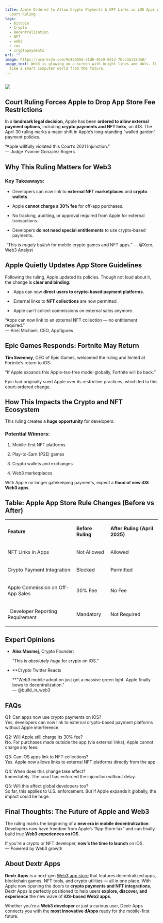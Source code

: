 ```yaml
---
title: Apple Ordered to Allow Crypto Payments & NFT Links in iOS Apps After
  Court Ruling
tags:
  - bitcoin
  - Crypto
  - Decentralization
  - NFT
  - web3
  - ios
  - cryptopayments
url: ""
image: https://ucarecdn.com/9c4e355d-31d0-46a9-8813-7bcc3a132da0/
image_text: Web3 is glowing on a screen with bright lines and dots. It looks
  like a smart computer world from the future.
---
```


## **![](https://lh7-rt.googleusercontent.com/docsz/AD_4nXeUtYUo2glDZH72JMf_ZkfQFquE7Oj5AvBHbwYRsbAtoAWfLMKNR2zDBLOaJN3LWoeN-k58vLJ9jIXz5ETmjuKzgXpIQU2rUhRchfxZDgVnQHkaqEafJyvW9ByhxBL_v7jjsQohVg?key=f__rlDu4d2DMBHNBmdEZPQ)**

## **Court Ruling Forces Apple to Drop App Store Fee Restrictions**

In a **landmark legal decision**, Apple has been **ordered to allow external payment options**, including **crypto payments and NFT links**, on iOS. The April 30 ruling marks a major shift in Apple’s long-standing “walled garden” payment policies.

“Apple willfully violated this Court’s 2021 Injunction.”  
— Judge Yvonne Gonzalez Rogers

## **Why This Ruling Matters for Web3**

### **Key Takeaways:**

*   Developers can now link to **external NFT marketplaces** and **crypto wallets**.
    
*   Apple **cannot charge a 30% fee** for off-app purchases.
    
*   No tracking, auditing, or approval required from Apple for external transactions.
    
*   Developers **do not need special entitlements** to use crypto-based payments.
    

 “This is _hugely bullish_ for mobile crypto games and NFT apps.” — @Xero, Web3 Analyst

## **Apple Quietly Updates App Store Guidelines**

Following the ruling, Apple updated its policies. Though not loud about it, the change is **clear and binding**:

*    Apps can now **direct users to crypto-based payment platforms**.
    
*    External links to **NFT collections** are now permitted.
    
*    Apple can’t collect commissions on external sales anymore.
    

“Apps can now link to an external NFT collection — no entitlement required.”  
— Ariel Michaeli, CEO, Appfigures

## **Epic Games Responds: Fortnite May Return**

**Tim Sweeney**, CEO of Epic Games, welcomed the ruling and hinted at Fortnite’s return to iOS:

“If Apple expands this Apple-tax-free model globally, Fortnite will be back.”

Epic had originally sued Apple over its restrictive practices, which led to this court-ordered change.

## **How This Impacts the Crypto and NFT Ecosystem**

This ruling creates a **huge opportunity** for developers:

### **Potential Winners:**

1.  Mobile-first NFT platforms
    
2.  Play-to-Earn (P2E) games
    
3.  Crypto wallets and exchanges
    
4.  Web3 marketplaces
    

With Apple no longer gatekeeping payments, expect a **flood of new iOS Web3 apps**.

## **Table: Apple App Store Rule Changes (Before vs After)**

<table><tbody><tr><td><p><strong>Feature</strong></p></td><td><p><strong>Before Ruling</strong></p></td><td><p><strong>After Ruling (April 2025)</strong></p></td></tr><tr><td><p>NFT Links in Apps</p></td><td><p>Not Allowed</p></td><td><p>Allowed</p></td></tr><tr><td><p>Crypto Payment Integration</p></td><td><p>Blocked</p></td><td><p>Permitted</p></td></tr><tr><td><p>Apple Commission on Off-App Sales</p></td><td><p>30% Fee</p></td><td><p>No Fee</p></td></tr><tr><td><p>&nbsp; Developer Reporting Requirement</p></td><td><p>Mandatory</p></td><td><p>Not Required</p></td></tr></tbody></table>

## **Expert Opinions**

*   **Alex Masmej**, Crypto Founder:
    
    “This is _absolutely huge_ for crypto on iOS.”
    
*   \*\*Crypto Twitter Reacts
    
    \*\*"Web3 mobile adoption just got a massive green light. Apple finally bows to decentralization."  
    — @build\_in\_web3
    

## **FAQs**

Q1: Can apps now use crypto payments on iOS?  
Yes, developers can now link to external crypto-based payment platforms without Apple interference.

Q2: Will Apple still charge its 30% fee?  
No. For purchases made outside the app (via external links), Apple cannot charge any fees.

Q3: Can iOS apps link to NFT collections?  
Yes. Apple now allows links to external NFT platforms directly from the app.

Q4: When does this change take effect?  
Immediately. The court has enforced the injunction without delay.

Q5: Will this affect global developers too?  
So far, this applies to U.S. enforcement. But if Apple expands it globally, the impact could be huge.

## **Final Thoughts: The Future of Apple and Web3**

The ruling marks the beginning of a **new era in mobile decentralization**. Developers now have freedom from Apple’s “App Store tax” and can finally build true **Web3 experiences on iOS**.

If you're a crypto or NFT developer, **now’s the time to launch** on iOS.  
— Powered by Web3 growth

## **About Dextr Apps**

**Dextr Apps** is a next-gen [Web3 app store](https://www.dextrapps.com/) that features decentralized apps, blockchain games, NFT tools, and crypto utilities — all in one place. With Apple now opening the doors to **crypto payments and NFT integrations**, Dextr Apps is perfectly positioned to help users **explore, discover, and experience** the new wave of **iOS-based Web3 apps**.

Whether you're a **Web3 developer** or just a curious user, Dextr Apps connects you with the **most innovative dApps** ready for the mobile-first future.

